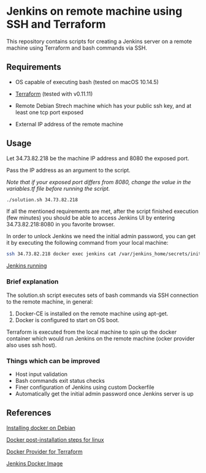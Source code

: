 # Jenkins on remote machine using SSH and Terraform

This repository contains scripts for creating a Jenkins server on a remote machine using Terraform and bash commands via SSH.
## Requirements 

* OS capable of executing bash (tested on macOS 10.14.5)

* [Terraform](https://www.terraform.io/) (tested with v0.11.11)

* Remote Debian Strech machine which has your public ssh key, and at least one tcp port exposed

* External IP address of the remote machine


## Usage
Let 34.73.82.218 be the machine IP address and 8080 the exposed port. 

Pass the IP address as an argument to the script.

_Note that if your exposed port differs from 8080, change the value in the variables.tf file before running the script._

```bash
./solution.sh 34.73.82.218
```

If all the mentioned requirements are met, after the script finished execution (few minutes) you should be able to access Jenkins UI by entering 34.73.82.218:8080 in you favorite browser.

In order to unlock Jenkins we need the initial admin password, you can get it by executing the following command from your local machine:

```bash
ssh 34.73.82.218 docker exec jenkins cat /var/jenkins_home/secrets/initialAdminPassword 
```
[Jenkins running](https://ibb.co/6vc0zfQ)

### Brief explanation
The solution.sh script executes sets of bash commands via SSH connection to the remote machine, in general:

1. Docker-CE is installed on the remote machine using apt-get.
2. Docker is configured to start on OS boot.

Terraform is executed from the local machine to spin up the docker container which would run Jenkins on the remote machine (ocker provider also uses ssh host).

### Things which can be improved
* Host input validation
* Bash commands exit status checks
* Finer configuration of Jenkins using custom Dockerfile
* Automatically get the initial admin password once Jenkins server is up

## References
[Installing docker on Debian](https://docs.docker.com/install/linux/docker-ce/debian/)

[Docker post-installation steps for linux](https://docs.docker.com/install/linux/linux-postinstall/)

[Docker Provider for Terraform](http://www.littlebigextra.com/how-to-enable-remote-rest-api-on-docker-host/)

[Jenkins Docker Image](https://github.com/jenkinsci/docker/blob/master/README.md)
